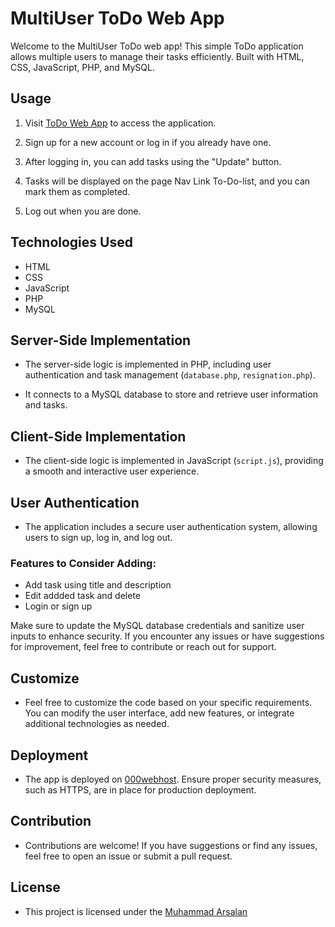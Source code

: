 # MultiUser ToDo Web App

Welcome to the MultiUser ToDo web app! This simple ToDo application allows multiple users to manage their tasks efficiently. Built with HTML, CSS, JavaScript, PHP, and MySQL.

## Usage

1. Visit [ToDo Web App](https://todowebappbymuhammdarsalan.000webhostapp.com/) to access the application.

2. Sign up for a new account or log in if you already have one.

3. After logging in, you can add tasks using the "Update" button.

4. Tasks will be displayed on the page Nav Link To-Do-list, and you can mark them as completed.

5. Log out when you are done.

## Technologies Used

- HTML
- CSS
- JavaScript
- PHP
- MySQL

## Server-Side Implementation

- The server-side logic is implemented in PHP, including user authentication and task management (`database.php`, `resignation.php`).

- It connects to a MySQL database to store and retrieve user information and tasks.

## Client-Side Implementation

- The client-side logic is implemented in JavaScript (`script.js`), providing a smooth and interactive user experience.

## User Authentication

- The application includes a secure user authentication system, allowing users to sign up, log in, and log out.

### Features to Consider Adding:

- Add task using title and description
- Edit addded task and delete
- Login or sign up 

Make sure to update the MySQL database credentials and sanitize user inputs to enhance security. If you encounter any issues or have suggestions for improvement, feel free to contribute or reach out for support.

## Customize

- Feel free to customize the code based on your specific requirements. You can modify the user interface, add new features, or integrate additional technologies as needed.

## Deployment

- The app is deployed on [000webhost](https://000webhostapp.com/). Ensure proper security measures, such as HTTPS, are in place for production deployment.

## Contribution

- Contributions are welcome! If you have suggestions or find any issues, feel free to open an issue or submit a pull request.

## License

- This project is licensed under the [Muhammad Arsalan](https://github.com/MrBadshah69/)
